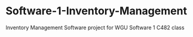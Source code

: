 # Software-1-Inventory-Management
Inventory Management Software project for WGU Software 1 C482 class
